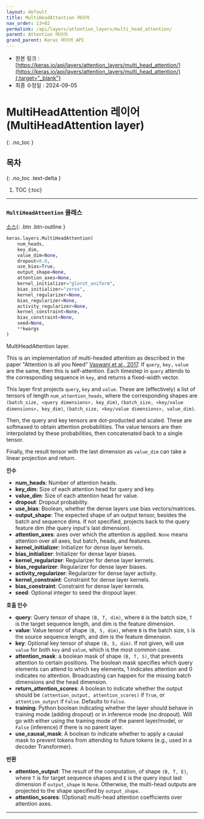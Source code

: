 ```yaml
---
layout: default
title: MultiHeadAttention 레이어
nav_order: 13+02
permalink: /api/layers/attention_layers/multi_head_attention/
parent: Attention 레이어
grand_parent: Keras 레이어 API
---
```


* 원본 링크 : [https://keras.io/api/layers/attention_layers/multi_head_attention/](https://keras.io/api/layers/attention_layers/multi_head_attention/){:target="_blank"}
* 최종 수정일 : 2024-09-05

# MultiHeadAttention 레이어 (MultiHeadAttention layer)
{: .no_toc }

## 목차
{: .no_toc .text-delta }

1. TOC
{:toc}

---

### `MultiHeadAttention` 클래스
<!-- ### `MultiHeadAttention` class -->

[소스](https://github.com/keras-team/keras/tree/v3.5.0/keras/src/layers/attention/multi_head_attention.py#L19){: .btn .btn-outline }

```python
keras.layers.MultiHeadAttention(
    num_heads,
    key_dim,
    value_dim=None,
    dropout=0.0,
    use_bias=True,
    output_shape=None,
    attention_axes=None,
    kernel_initializer="glorot_uniform",
    bias_initializer="zeros",
    kernel_regularizer=None,
    bias_regularizer=None,
    activity_regularizer=None,
    kernel_constraint=None,
    bias_constraint=None,
    seed=None,
    **kwargs
)
```

MultiHeadAttention layer.

This is an implementation of multi-headed attention as described in the paper "Attention is all you Need" [Vaswani et al., 2017](https://arxiv.org/abs/1706.03762). If `query`, `key,` `value` are the same, then this is self-attention. Each timestep in `query` attends to the corresponding sequence in `key`, and returns a fixed-width vector.

This layer first projects `query`, `key` and `value`. These are (effectively) a list of tensors of length `num_attention_heads`, where the corresponding shapes are `(batch_size, <query dimensions>, key_dim)`, `(batch_size, <key/value dimensions>, key_dim)`, `(batch_size, <key/value dimensions>, value_dim)`.

Then, the query and key tensors are dot-producted and scaled. These are softmaxed to obtain attention probabilities. The value tensors are then interpolated by these probabilities, then concatenated back to a single tensor.

Finally, the result tensor with the last dimension as `value_dim` can take a linear projection and return.

**인수**

*   **num\_heads**: Number of attention heads.
*   **key\_dim**: Size of each attention head for query and key.
*   **value\_dim**: Size of each attention head for value.
*   **dropout**: Dropout probability.
*   **use\_bias**: Boolean, whether the dense layers use bias vectors/matrices.
*   **output\_shape**: The expected shape of an output tensor, besides the batch and sequence dims. If not specified, projects back to the query feature dim (the query input's last dimension).
*   **attention\_axes**: axes over which the attention is applied. `None` means attention over all axes, but batch, heads, and features.
*   **kernel\_initializer**: Initializer for dense layer kernels.
*   **bias\_initializer**: Initializer for dense layer biases.
*   **kernel\_regularizer**: Regularizer for dense layer kernels.
*   **bias\_regularizer**: Regularizer for dense layer biases.
*   **activity\_regularizer**: Regularizer for dense layer activity.
*   **kernel\_constraint**: Constraint for dense layer kernels.
*   **bias\_constraint**: Constraint for dense layer kernels.
*   **seed**: Optional integer to seed the dropout layer.

**호출 인수**

*   **query**: Query tensor of shape `(B, T, dim)`, where `B` is the batch size, `T` is the target sequence length, and dim is the feature dimension.
*   **value**: Value tensor of shape `(B, S, dim)`, where `B` is the batch size, `S` is the source sequence length, and dim is the feature dimension.
*   **key**: Optional key tensor of shape `(B, S, dim)`. If not given, will use `value` for both `key` and `value`, which is the most common case.
*   **attention\_mask**: a boolean mask of shape `(B, T, S)`, that prevents attention to certain positions. The boolean mask specifies which query elements can attend to which key elements, 1 indicates attention and 0 indicates no attention. Broadcasting can happen for the missing batch dimensions and the head dimension.
*   **return\_attention\_scores**: A boolean to indicate whether the output should be `(attention_output, attention_scores)` if `True`, or `attention_output` if `False`. Defaults to `False`.
*   **training**: Python boolean indicating whether the layer should behave in training mode (adding dropout) or in inference mode (no dropout). Will go with either using the training mode of the parent layer/model, or `False` (inference) if there is no parent layer.
*   **use\_causal\_mask**: A boolean to indicate whether to apply a causal mask to prevent tokens from attending to future tokens (e.g., used in a decoder Transformer).

**반환**

*   **attention\_output**: The result of the computation, of shape `(B, T, E)`, where `T` is for target sequence shapes and `E` is the query input last dimension if `output_shape` is `None`. Otherwise, the multi-head outputs are projected to the shape specified by `output_shape`.
*   **attention\_scores**: (Optional) multi-head attention coefficients over attention axes.

* * *